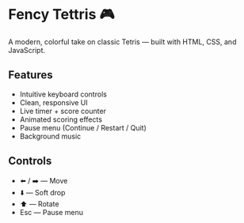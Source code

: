 # Fency Tettris 🎮

A modern, colorful take on classic Tetris — built with HTML, CSS, and JavaScript.

## Features

- Intuitive keyboard controls
- Clean, responsive UI
- Live timer + score counter
- Animated scoring effects
- Pause menu (Continue / Restart / Quit)
- Background music

## Controls

- ⬅️ / ➡️ — Move
- ⬇️ — Soft drop
- ⬆️ — Rotate
- Esc — Pause menu
